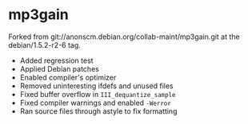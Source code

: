 # mp3gain

Forked from git://anonscm.debian.org/collab-maint/mp3gain.git
at the debian/1.5.2-r2-6 tag.

- Added regression test
- Applied Debian patches
- Enabled compiler's optimizer
- Removed uninteresting ifdefs and unused files
- Fixed buffer overflow in `III_dequantize_sample`
- Fixed compiler warnings and enabled `-Werror`
- Ran source files through astyle to fix formatting
